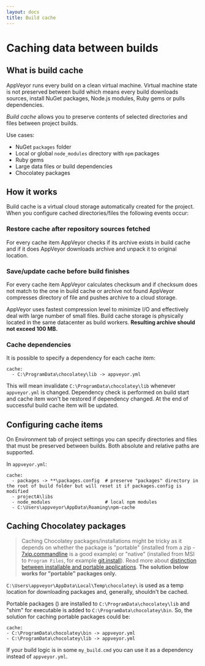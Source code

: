 ```yaml
---
layout: docs
title: Build cache
---
```


# Caching data between builds

## What is build cache

AppVeyor runs every build on a clean virtual machine. Virtual machine state is not preserved between build which means every build downloads sources, install NuGet packages, Node.js modules, Ruby gems or pulls dependencies.

*Build cache* allows you to preserve contents of selected directories and files between project builds.

Use cases:

 - NuGet `packages` folder
 - Local or global `node_modules` directory with `npm` packages
 - Ruby gems
 - Large data files or build dependencies
 - Chocolatey packages

## How it works

Build cache is a virtual cloud storage automatically created for the project. When you configure cached directories/files the following events occur:

### Restore cache after repository sources fetched

For every cache item AppVeyor checks if its archive exists in build cache and if it does AppVeyor downloads archive and unpack it to original location.

### Save/update cache before build finishes

For every cache item AppVeyor calculates checksum and if checksum does not match to the one in build cache or archive not found AppVeyor compresses directory of file and pushes archive to a cloud storage.

AppVeyor uses fastest compression level to minimize I/O and effectively deal with large number of small files. Build cache storage is physically located in the same datacenter as build workers. **Resulting archive should not exceed 100 MB.**

### Cache dependencies

It is possible to specify a dependency for each cache item:
```
cache:
  - C:\ProgramData\chocolatey\lib -> appveyor.yml
```
This will mean invalidate `C:\ProgramData\chocolatey\lib` whenever `appveyor.yml` is changed. Dependency check is performed on build start and cache item won't be restored if dependency changed. At the end of successful build cache item will be updated.

## Configuring cache items

On Environment tab of project settings you can specify directories and files that must be preserved between builds. Both absolute and relative paths are supported.

In `appveyor.yml`:

    cache:
      - packages -> **\packages.config  # preserve "packages" directory in the root of build folder but will reset it if packages.config is modified
      - projectA\libs
      - node_modules                    # local npm modules
      - C:\Users\appveyor\AppData\Roaming\npm-cache

## Caching Chocolatey packages

> Caching Chocolatey packages/installations might be tricky as it depends on whether the package is "portable" (installed from a zip - [7xip.commandline](https://chocolatey.org/packages/7zip.commandline) is a good example) or "native" (installed from MSI to `Program Files`, for example [git.install](https://chocolatey.org/packages/git.install)). Read more about [distinction between installable and portable applications](https://github.com/chocolatey/choco/wiki/ChocolateyFAQs#what-distinction-does-chocolatey-make-between-an-installable-and-a-portable-application). **The solution below works for "portable" packages only.**

`C:\Users\appveyor\AppData\Local\Temp\chocolatey\` is used as a temp location for downloading packages and, generally, shouldn't be cached.

Portable packages () are installed to `C:\ProgramData\chocolatey\lib` and "shim" for executable is added to `C:\ProgramData\chocolatey\bin`. So, the solution for caching portable packages could be:

    cache:
    - C:\ProgramData\chocolatey\bin -> appveyor.yml
    - C:\ProgramData\chocolatey\lib -> appveyor.yml

If your build logic is in some `my_build.cmd` you can use it as a dependency instead of `appveyor.yml`.